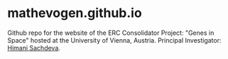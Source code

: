 # mathevogen.github.io

Github repo for the website of the ERC Consolidator Project: "Genes in Space" hosted at the University of Vienna, Austria.
Principal Investigator: [Himani Sachdeva](https://mathematik.univie.ac.at/en/about-us/staff/?api_pkey=110430&api_task=member_details&api_lang=en#).
